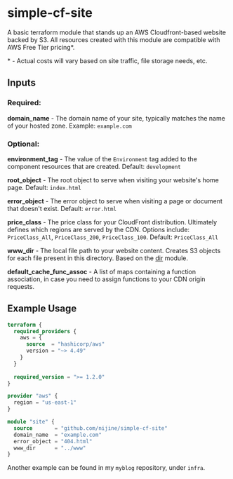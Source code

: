 # simple-cf-site
A basic terraform module that stands up an AWS Cloudfront-based website backed by S3. All resources created with this module are compatible with AWS Free Tier pricing\*.

\* - Actual costs will vary based on site traffic, file storage needs, etc.

## Inputs
### Required:
**domain_name** - The domain name of your site, typically matches the name of your hosted zone. Example: `example.com`

### Optional:
**environment_tag** - The value of the `Environment` tag added to the component resources that are created. Default: `development`

**root_object** - The root object to serve when visiting your website's home page. Default: `index.html`

**error_object** - The error object to serve when visiting a page or document that doesn't exist. Default: `error.html`

**price_class** - The price class for your CloudFront distribution. Ultimately defines which regions are served by the CDN. Options include: `PriceClass_All`, `PriceClass_200`, `PriceClass_100`. Default: `PriceClass_All`

**www_dir** - The local file path to your website content. Creates S3 objects for each file present in this directory. Based on the [dir](https://registry.terraform.io/modules/hashicorp/dir/template/latest) module.

**default_cache_func_assoc** - A list of maps containing a function association, in case you need to assign functions to your CDN origin requests.

## Example Usage

``` main.tf
terraform {
  required_providers {
    aws = {
      source  = "hashicorp/aws"
      version = "~> 4.49"
    }
  }
  
  required_version = ">= 1.2.0"
}

provider "aws" {
  region = "us-east-1"
}

module "site" {
  source       = "github.com/nijine/simple-cf-site"
  domain_name  = "example.com"
  error_object = "404.html"
  www_dir      = "../www"
}
```

Another example can be found in my `myblog` repository, under `infra`.
